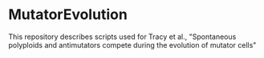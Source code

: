 # MutatorEvolution
This repository describes scripts used for Tracy et al., "Spontaneous polyploids and antimutators compete during the evolution of mutator cells"
